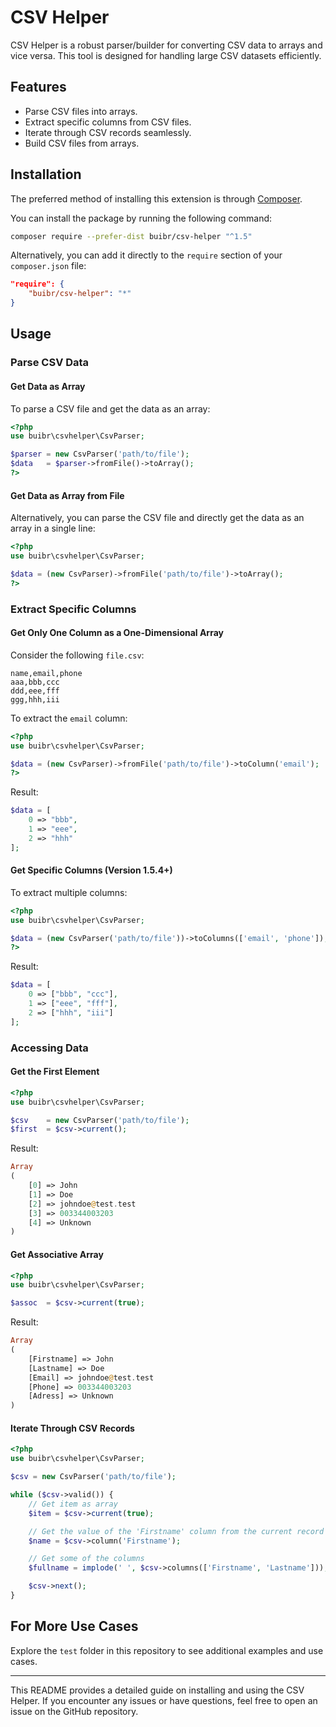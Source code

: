 # CSV Helper

CSV Helper is a robust parser/builder for converting CSV data to arrays and vice versa. This tool is designed for handling large CSV datasets efficiently.

## Features

- Parse CSV files into arrays.
- Extract specific columns from CSV files.
- Iterate through CSV records seamlessly.
- Build CSV files from arrays.

## Installation

The preferred method of installing this extension is through [Composer](http://getcomposer.org/download/).

You can install the package by running the following command:

```sh
composer require --prefer-dist buibr/csv-helper "^1.5"
```

Alternatively, you can add it directly to the `require` section of your `composer.json` file:

```json
"require": {
    "buibr/csv-helper": "*"
}
```

## Usage

### Parse CSV Data

#### Get Data as Array

To parse a CSV file and get the data as an array:

```php
<?php 
use buibr\csvhelper\CsvParser;

$parser = new CsvParser('path/to/file');
$data   = $parser->fromFile()->toArray();
?>
```

#### Get Data as Array from File

Alternatively, you can parse the CSV file and directly get the data as an array in a single line:

```php
<?php 
use buibr\csvhelper\CsvParser;

$data = (new CsvParser)->fromFile('path/to/file')->toArray();
?>
```

### Extract Specific Columns

#### Get Only One Column as a One-Dimensional Array

Consider the following `file.csv`:

```csv
name,email,phone
aaa,bbb,ccc
ddd,eee,fff
ggg,hhh,iii
```

To extract the `email` column:

```php
<?php
use buibr\csvhelper\CsvParser;

$data = (new CsvParser)->fromFile('path/to/file')->toColumn('email');
?>
```

Result:

```php
$data = [
    0 => "bbb",
    1 => "eee",
    2 => "hhh"
];
```

#### Get Specific Columns (Version 1.5.4+)

To extract multiple columns:

```php
<?php
use buibr\csvhelper\CsvParser;

$data = (new CsvParser('path/to/file'))->toColumns(['email', 'phone']);
?>
```

Result:

```php
$data = [
    0 => ["bbb", "ccc"],
    1 => ["eee", "fff"],
    2 => ["hhh", "iii"]
];
```

### Accessing Data

#### Get the First Element

```php
<?php
use buibr\csvhelper\CsvParser;

$csv    = new CsvParser('path/to/file');
$first  = $csv->current();
```

Result:

```php
Array
(
    [0] => John
    [1] => Doe
    [2] => johndoe@test.test
    [3] => 003344003203
    [4] => Unknown
)
```

#### Get Associative Array

```php
<?php
use buibr\csvhelper\CsvParser;

$assoc  = $csv->current(true);
```

Result:

```php
Array
(
    [Firstname] => John
    [Lastname] => Doe
    [Email] => johndoe@test.test
    [Phone] => 003344003203
    [Adress] => Unknown
)
```

#### Iterate Through CSV Records

```php
<?php
use buibr\csvhelper\CsvParser;

$csv = new CsvParser('path/to/file');

while ($csv->valid()) {
    // Get item as array
    $item = $csv->current(true);

    // Get the value of the 'Firstname' column from the current record
    $name = $csv->column('Firstname');

    // Get some of the columns
    $fullname = implode(' ', $csv->columns(['Firstname', 'Lastname']));

    $csv->next();
}
```

## For More Use Cases

Explore the `test` folder in this repository to see additional examples and use cases.

---

This README provides a detailed guide on installing and using the CSV Helper. If you encounter any issues or have questions, feel free to open an issue on the GitHub repository.
